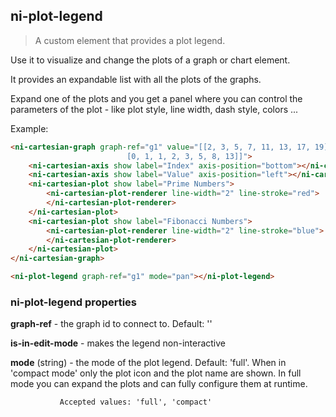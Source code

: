 ## ni-plot-legend

> A custom element that provides a plot legend.

Use it to visualize and change the plots of a graph or chart element.

It provides an expandable list with all the plots of the graphs.

Expand one of the plots and you get a panel where you can control the
parameters of the plot - like plot style, line width, dash style, colors ...

Example:
```html
<ni-cartesian-graph graph-ref="g1" value="[[2, 3, 5, 7, 11, 13, 17, 19],
                          [0, 1, 1, 2, 3, 5, 8, 13]]">
    <ni-cartesian-axis show label="Index" axis-position="bottom"></ni-cartesian-axis>
    <ni-cartesian-axis show label="Value" axis-position="left"></ni-cartesian-axis>
    <ni-cartesian-plot show label="Prime Numbers">
        <ni-cartesian-plot-renderer line-width="2" line-stroke="red">
        </ni-cartesian-plot-renderer>
    </ni-cartesian-plot>
    <ni-cartesian-plot show label="Fibonacci Numbers">
        <ni-cartesian-plot-renderer line-width="2" line-stroke="blue">
        </ni-cartesian-plot-renderer>
    </ni-cartesian-plot>
</ni-cartesian-graph>

<ni-plot-legend graph-ref="g1" mode="pan"></ni-plot-legend>
```


### ni-plot-legend properties

**graph-ref** - the graph id to connect to. Default: ''

**is-in-edit-mode** - makes the legend non-interactive


**mode** (string) - the mode of the plot legend. Default: 'full'.
               When in 'compact mode' only the plot icon and the plot name are shown.
               In full mode you can expand the plots and can fully configure them at runtime.

               Accepted values: 'full', 'compact' 
